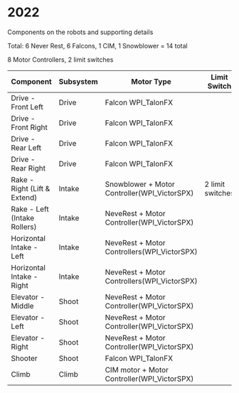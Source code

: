 # 2022

Components on the robots and supporting details

Total:
6 Never Rest, 6 Falcons, 1 CIM, 1 Snowblower = 14 total

8 Motor Controllers, 2 limit switches

| Component | Subsystem | Motor Type | Limit Switch | CAN Port | DIO | PWM | Notes |
| --------- | ---------- | ---------- | ------------ | -------- | ----| --- | ----- |
| Drive - Front Left    | Drive | Falcon WPI_TalonFX 
| Drive - Front Right    | Drive | Falcon WPI_TalonFX 
| Drive - Rear Left    | Drive | Falcon WPI_TalonFX 
| Drive - Rear Right    | Drive | Falcon WPI_TalonFX 
| Rake - Right (Lift & Extend) | Intake |Snowblower + Motor Controller(WPI_VictorSPX)  | 2 limit switches  
| Rake - Left (Intake Rollers)  | Intake |NeveRest  + Motor Controller(WPI_VictorSPX)
| Horizontal Intake - Left   | Intake |NeveRest  + Motor Controllers(WPI_VictorSPX)
| Horizontal Intake - Right  | Intake |NeveRest  + Motor Controllers(WPI_VictorSPX)
| Elevator - Middle  | Shoot | NeveRest  + Motor Controller(WPI_VictorSPX)
| Elevator - Left | Shoot| NeveRest + Motor Controller(WPI_VictorSPX)
| Elevator - Right | Shoot | NeveRest + Motor Controller(WPI_VictorSPX)
| Shooter  | Shoot | Falcon WPI_TalonFX 
| Climb   | Climb|  CIM motor + Motor Controller(WPI_VictorSPX)

